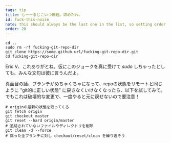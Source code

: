 ```yaml
---
tags: tip
title: もーーまじこいつ無理。諦めたわ。
id: fuck-this-noise
note: this should always be the last one in the list, so setting order to 20 so I don't have to re-name/re-order it
order: 20
---
```


```git
cd ..
sudo rm -rf fucking-git-repo-dir
git clone https://some.github.url/fucking-git-repo-dir.git
cd fucking-git-repo-dir
```

Eric V、これありがとね。仮にこのジョークを真に受けて *sudo* しちゃったとしても、みんな文句は彼に言うんだよ。

真面目の話、ブランチがめちゃくちゃになって、repoの状態をリモートと同じように "git的に正しい状態" に戻さなくいけなくなったら、以下を試してみて。でもこれは破壊的な変更で、一度やると元に戻せないので要注意！

```git
# originの最新の状態を取ってくる
git fetch origin
git checkout master
git reset --hard origin/master
# 追跡されていないファイルやディレクトリを削除
git clean -d --force
# 腐った全ブランチに対し checkout/reset/clean を繰り返そう
```
